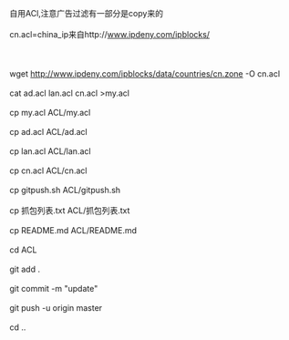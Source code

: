 自用ACl,注意广告过滤有一部分是copy来的<br></br>
cn.acl=china_ip来自http://www.ipdeny.com/ipblocks/
<br></br>
<br></br>
wget http://www.ipdeny.com/ipblocks/data/countries/cn.zone -O cn.acl<br></br>
cat ad.acl lan.acl cn.acl >my.acl<br></br>
cp my.acl ACL/my.acl<br></br>
cp ad.acl ACL/ad.acl<br></br>
cp lan.acl ACL/lan.acl<br></br>
cp cn.acl ACL/cn.acl<br></br>
cp gitpush.sh ACL/gitpush.sh<br></br>
cp 抓包列表.txt ACL/抓包列表.txt<br></br>
cp README.md ACL/README.md<br></br>
cd ACL<br></br>
git add .<br></br>
git commit -m "update"<br></br>
git push -u origin master<br></br>
cd ..<br></br>
<br></br>
<br></br>
